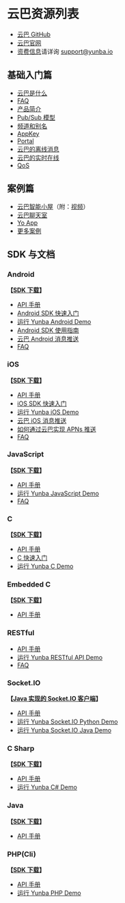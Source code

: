 # 云巴资源列表

- [云巴 GitHub](https://github.com/yunba)
- [云巴官网](http://yunba.io)
- [资费信息](http://yunba.io/pricing/)请详询 support@yunba.io

## 基础入门篇
- [云巴是什么](https://github.com/yunba/kb/blob/master/云巴是什么.md)
- [FAQ](https://github.com/yunba/docs/blob/master/support/faq/faq.md)
- [产品简介](https://github.com/yunba/docs/blob/master/products/product_briefing.md)
- [Pub/Sub 模型](https://github.com/yunba/kb/blob/master/PubSub.md)
- [频道和别名](https://github.com/yunba/kb/blob/master/频道和别名.md)
- [AppKey](https://github.com/yunba/kb/blob/master/AppKey.md)
- [Portal](https://github.com/yunba/kb/blob/master/Portal.md)
- [云巴的离线消息](https://github.com/yunba/kb/blob/master/云巴的离线消息.md)
- [云巴的实时在线](https://github.com/yunba/kb/blob/master/Presence.md)
- [QoS](https://github.com/yunba/kb/blob/master/QoS.md)

## 案例篇
- [云巴智能小屋](https://github.com/yunbademo/yunba-smarthome)（附：[视频](http://www.tudou.com/programs/view/BYpGTDNi72E/)）
- [云巴聊天室](https://github.com/yunbademo/yunba-chatroom)
- [Yo App](https://github.com/yunbademo/YunBa-Yo)
- [更多案例](https://github.com/yunbademo)

## SDK 与文档

### Android
**【[SDK 下载](https://raw.githubusercontent.com/yunba/yunba-sdk-releases/master/Android/YunBa-Android-sdk-1.4.5.zip)】**
- [API 手册](http://yunba.io/docs2/Android_API_Reference/)
- [Android SDK 快速入门](http://yunba.io/docs2/Android_Quick_Start/)
- [运行 Yunba Android Demo](https://github.com/yunba/docs/blob/master/quickstart/demo/Demo_Android.md)
- [Android SDK 使用指南](https://github.com/yunba/docs/blob/master/sdk/Android_SDK_tutorial.md)
- [云巴 Android 消息推送](https://github.com/yunba/kb/blob/master/云巴%20Android%20消息推送.md)
- [FAQ](https://github.com/yunba/docs/blob/master/support/faq/faq.md#android-sdk)

### iOS
**【[SDK 下载](https://raw.githubusercontent.com/yunba/yunba-sdk-releases/master/iOS/YunBa-iOS-sdk-1.6.2.zip)】**
- [API 手册](http://yunba.io/docs2/iOS_API_Reference/)
- [iOS SDK 快速入门](http://yunba.io/docs2/iOS_Quick_Start/)
- [运行 Yunba iOS Demo](https://github.com/yunba/docs/blob/master/quickstart/demo/Demo_iOS.md)
- [云巴 iOS 消息推送](https://github.com/yunba/kb/blob/master/云巴%20iOS%20消息推送.md)
- [如何通过云巴实现 APNs 推送](https://github.com/yunba/kb/blob/master/如何通过云巴实现%20APNs%20推送.md)
- [FAQ](https://github.com/yunba/docs/blob/master/support/faq/faq.md#ios-sdk)

### JavaScript
**【[SDK 下载](https://github.com/yunba/yunba-javascript-sdk)】**
- [API 手册](http://yunba.io/docs2/Javascript_SDK/)
- [运行 Yunba JavaScript Demo](https://github.com/yunba/docs/blob/master/quickstart/demo/Demo_JavaScript.md)
- [FAQ](https://github.com/yunba/docs/blob/master/support/faq/faq.md#javascript-sdk)

### C
**【[SDK 下载](https://github.com/yunba/yunba-c-sdk)】**
- [API 手册](http://yunba.io/docs2/C-API/)
- [C 快速入门](http://yunba.io/docs2/C_Quick_Start/)
- [运行 Yunba C Demo](https://github.com/yunba/docs/blob/master/quickstart/demo/Demo_C.md)

### Embedded C
**【[SDK 下载](https://github.com/yunba/yunba-embedded-c-sdk)】**
- [API 手册](https://github.com/yunba/docs/blob/master/Embeded-C-API.md)

### RESTful
- [API 手册](http://yunba.io/docs2/restful_Quick_Start/)
- [运行 Yunba RESTful API Demo](https://github.com/yunba/docs/blob/master/quickstart/demo/Demo_RESTful.md)
- [FAQ](https://github.com/yunba/docs/blob/master/support/faq/faq.md#restful-api)

### Socket.IO
**【[Java 实现的 Socket.IO 客户端](https://github.com/yunba/yunba-socket.io-java-sdk)】**
- [API 手册](http://yunba.io/docs2/socket.io_API/)
- [运行 Yunba Socket.IO Python Demo](https://github.com/yunba/docs/blob/master/quickstart/demo/Demo_SocketIO_Python.md)
- [运行 Yunba Socket.IO Java Demo](https://github.com/yunba/docs/blob/master/quickstart/demo/Demo_SocketIO_Java.md)

### C Sharp
**【[SDK 下载](https://github.com/yunba/yunba-csharp-sdk)】**
- [API 手册](https://github.com/yunba/yunba-csharp-sdk/blob/master/README.md)
- [运行 Yunba C# Demo](https://github.com/yunba/docs/blob/master/quickstart/demo/Demo_CSharp.md)

### Java
**【[SDK 下载](https://github.com/yunba/yunba-java-sdk)】**
- [API 手册](https://github.com/yunba/docs/blob/master/Java_API_Reference.md)

### PHP(Cli)
**【[SDK 下载](https://github.com/yunba/yunba-php-sdk)】**
- [API 手册](https://github.com/yunba/yunba-php-sdk/blob/master/README.md)
- [运行 Yunba PHP Demo](https://github.com/yunba/docs/blob/master/quickstart/demo/Demo_PHP.md)
